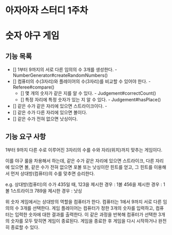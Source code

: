 # 아자아자 스터디 1주차

# 숫자 야구 게임

## 기능 목록

- [] 1부터 9까지의 서로 다른 임의의 수 3개를 생성한다. - NumberGenerator#createRandomNumbers()
- [] 컴퓨터의 수(3자리)와 플레이어의 수(3자리)를 비교할 수 있어야 한다. - Referee#compare()
  - [] 몇 개의 숫자가 같은 지를 알 수 있다. - Judgement#correctCount()
  - [] 특정 자리에 특정 숫자가 있는 지 알 수 있다. - Judgement#hasPlace()  
- [] 같은 수가 같은 자리에 있으면 스트라이크이다. - 
- [] 같은 수가 다른 자리에 있으면 볼이다. 
- [] 같은 수가 전혀 없으면 낫싱이다. 

## 기능 요구 사항

1부터 9까지 다른 수로 이루어진 3자리의 수를 수와 자리(위치)까지 맞추는 게임이다.

이를 야구 룰을 차용해서 하는데, 
같은 수가 같은 자리에 있으면 스트라이크, 다른 자리에 있으면 볼, 
같은 수가 전혀 없으면 포볼 또는 낫싱이란 힌트를 얻고, 
그 힌트를 이용해서 먼저 상대방(컴퓨터)의 수를 맞추면 승리한다.

e.g. 상대방(컴퓨터)의 수가 435일 때, 
123을 제시한 경우 : 1볼
456을 제시한 경우 : 1볼 1스트라이크
789을 제시한 경우 : 낫싱

위 숫자 게임에서는 상대방의 역할을 컴퓨터가 한다.
컴퓨터는 1에서 9까지 서로 다른 임의의 수 3개를 선택한다.
게임 플레이어는 컴퓨터가 정한 3개의 숫자를 입력하고, 컴퓨터는 입력한 숫자에 대한 결과를 출력한다.
이 같은 과정을 반복해 컴퓨터가 선택한 3개의 숫자를 모두 맞히면 게임이 종료된다.
게임을 종료한 후 게임을 다시 시작하거나 완전히 종료할 수 있다.